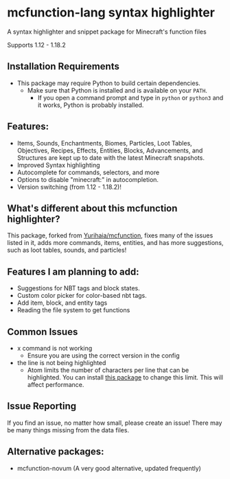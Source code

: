 # mcfunction-lang syntax highlighter

A syntax highlighter and snippet package for Minecraft's function files

Supports 1.12 - 1.18.2

## Installation Requirements
- This package may require Python to build certain dependencies.
  - Make sure that Python is installed and is available on your `PATH`.
    - If you open a command prompt and type in `python` or `python3` and it works, Python is probably installed.

## Features:

- Items, Sounds, Enchantments, Biomes, Particles, Loot Tables, Objectives, Recipes, Effects, Entities, Blocks, Advancements, and Structures are kept up to date with the latest Minecraft snapshots.
- Improved Syntax highlighting
- Autocomplete for commands, selectors, and more
- Options to disable "minecraft:" in autocompletion.
- Version switching (from 1.12 - 1.18.2)!

## What's different about this mcfunction highlighter?

This package, forked from [Yurihaia/mcfunction](https://github.com/Bassab03/mcfunction), fixes many of the issues listed in it, adds more commands, items, entities, and has more suggestions, such as loot tables, sounds, and particles!

## Features I am planning to add:

- Suggestions for NBT tags and block states.
- Custom color picker for color-based nbt tags.
- Add item, block, and entity tags
- Reading the file system to get functions

## Common Issues
- x command is not working
  - Ensure you are using the correct version in the config
- the line is not being highlighted
  - Atom limits the number of characters per line that can be highlighted. You can install [this package](https://atom.io/packages/grammar-token-limit) to change this limit. This will affect performance.

## Issue Reporting
If you find an issue, no matter how small, please create an issue! There may be many things missing from the data files.

## Alternative packages:
- mcfunction-novum (A very good alternative, updated frequently)
